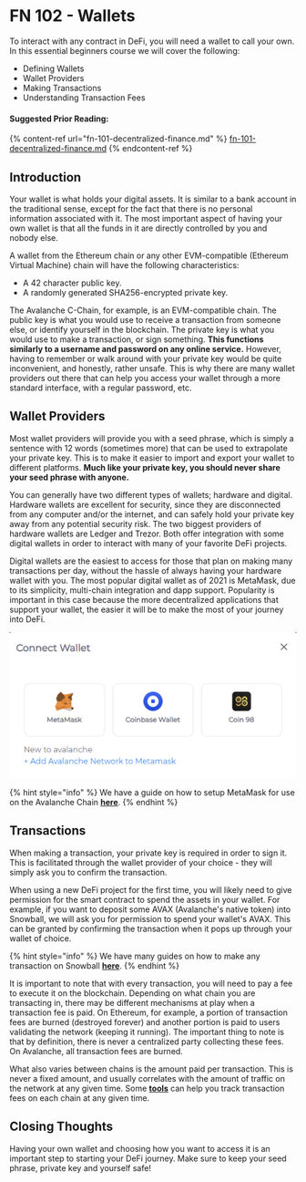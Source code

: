 # FN 102 - Wallets

To interact with any contract in DeFi, you will need a wallet to call your own. In this essential beginners course we will cover the following:

* Defining Wallets
* Wallet Providers
* Making Transactions
* Understanding Transaction Fees

#### Suggested Prior Reading:

{% content-ref url="fn-101-decentralized-finance.md" %}
[fn-101-decentralized-finance.md](fn-101-decentralized-finance.md)
{% endcontent-ref %}

## Introduction

Your wallet is what holds your digital assets. It is similar to a bank account in the traditional sense, except for the fact that there is no personal information associated with it. The most important aspect of having your own wallet is that all the funds in it are directly controlled by you and nobody else.

A wallet from the Ethereum chain or any other EVM-compatible (Ethereum Virtual Machine) chain will have the following characteristics:

* A 42 character public key.
* A randomly generated SHA256-encrypted private key.

The Avalanche C-Chain, for example, is an EVM-compatible chain. The public key is what you would use to receive a transaction from someone else, or identify yourself in the blockchain. The private key is what you would use to make a transaction, or sign something. **This functions similarly to a username and password on any online service.** However, having to remember or walk around with your private key would be quite inconvenient, and honestly, rather unsafe. This is why there are many wallet providers out there that can help you access your wallet through a more standard interface, with a regular password, etc.

## Wallet Providers

Most wallet providers will provide you with a seed phrase, which is simply a sentence with 12 words (sometimes more) that can be used to extrapolate your private key. This is to make it easier to import and export your wallet to different platforms. **Much like your private key, you should never share your seed phrase with anyone.**

You can generally have two different types of wallets; hardware and digital. Hardware wallets are excellent for security, since they are disconnected from any computer and/or the internet, and can safely hold your private key away from any potential security risk. The two biggest providers of hardware wallets are Ledger and Trezor. Both offer integration with some digital wallets in order to interact with many of your favorite DeFi projects.

Digital wallets are the easiest to access for those that plan on making many transactions per day, without the hassle of always having your hardware wallet with you. The most popular digital wallet as of 2021 is MetaMask, due to its simplicity, multi-chain integration and dapp support. Popularity is important in this case because the more decentralized applications that support your wallet, the easier it will be to make the most of your journey into DeFi.

![Snowball's Supported Wallets](<../../.gitbook/assets/image (16).png>)

{% hint style="info" %}
We have a guide on how to setup MetaMask for use on the Avalanche Chain [**here**](https://snowballs.gitbook.io/snowball-docs/resources/guides/funding-your-wallet#1-metamask-setup).
{% endhint %}

## Transactions

When making a transaction, your private key is required in order to sign it. This is facilitated through the wallet provider of your choice - they will simply ask you to confirm the transaction.

When using a new DeFi project for the first time, you will likely need to give permission for the smart contract to spend the assets in your wallet. For example, if you want to deposit some AVAX (Avalanche's native token) into Snowball, we will ask you for permission to spend your wallet's AVAX. This can be granted by confirming the transaction when it pops up through your wallet of choice.

{% hint style="info" %}
We have many guides on how to make any transaction on Snowball [**here**](https://snowballs.gitbook.io/snowball-docs/resources/guides).
{% endhint %}

It is important to note that with every transaction, you will need to pay a fee to execute it on the blockchain. Depending on what chain you are transacting in, there may be different mechanisms at play when a transaction fee is paid. On Ethereum, for example, a portion of transaction fees are burned (destroyed forever) and another portion is paid to users validating the network (keeping it running). The important thing to note is that by definition, there is never a centralized party collecting these fees. On Avalanche, all transaction fees are burned.

What also varies between chains is the amount paid per transaction. This is never a fixed amount, and usually correlates with the amount of traffic on the network at any given time. Some [**tools**](https://cointool.app/gasPrice/avax) can help you track transaction fees on each chain at any given time.

## Closing Thoughts

Having your own wallet and choosing how you want to access it is an important step to starting your DeFi journey. Make sure to keep your seed phrase, private key and yourself safe!
